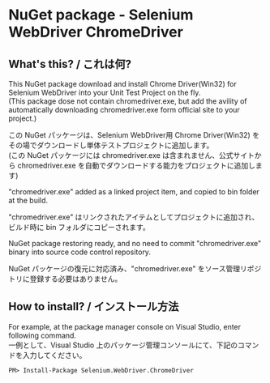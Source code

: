 # NuGet package - Selenium WebDriver ChromeDriver

## What's this? / これは何?

This NuGet package download and install Chrome Driver(Win32) for Selenium WebDriver into your Unit Test Project on the fly.  
(This package dose not contain chromedriver.exe, but add the avility of automatically downloading chromedriver.exe form official site to your project.)

この NuGet パッケージは、Selenium WebDriver用 Chrome Driver(Win32) をその場でダウンロードし単体テストプロジェクトに追加します。  
(この NuGet パッケージには chromedriver.exe は含まれません、公式サイトから chromedriver.exe を自動でダウンロードする能力をプロジェクトに追加します)

"chromedriver.exe" added as a linked project item, and copied to bin folder at the build.

"chromedriver.exe" はリンクされたアイテムとしてプロジェクトに追加され、ビルド時に bin フォルダにコピーされます。

NuGet package restoring ready, and no need to commit "chromedriver.exe" binary into source code control repository.

NuGet パッケージの復元に対応済み、"chromedriver.exe" をソース管理リポジトリに登録する必要はありません。

## How to install? / インストール方法

For example, at the package manager console on Visual Studio, enter following command.  
一例として、Visual Studio 上のパッケージ管理コンソールにて、下記のコマンドを入力してください。

    PM> Install-Package Selenium.WebDriver.ChromeDriver